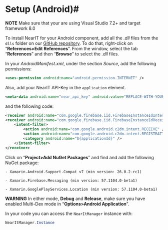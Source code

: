 # Setup (Android)#

**NOTE** Make sure that your are using Visual Studio 7.2+ and target framework 8.0

To install NearIT for your Android component, add all the *.dll* files from the `dlls` folder on our <a href="https://github.com/nearit/Xamarin-SDK/" target="_blank">GitHub repository</a>. To do that, right-click on “**References>Edit References**”. From the window, select the tab “**References**” and then “**Browse**” to select the *.dll* files.

In your *AndroidManifest.xml*, under the section *Source*, add the following permissions:
```xml
<uses-permission android:name="android.permission.INTERNET" />
```
Also, add your NearIT API-Key in the `application` element.
```xml
<meta-data android:name="near_api_key" android:value="REPLACE-WITH-YOUR-KEY" />
```
and the following code:
```xml
<receiver android:name="com.google.firebase.iid.FirebaseInstanceIdInternalReceiver" android:exported="false" />
<receiver android:name="com.google.firebase.iid.FirebaseInstanceIdReceiver" android:exported="true" 							android:permission="com.google.android.c2dm.permission.SEND">
	<intent-filter>
		<action android:name="com.google.android.c2dm.intent.RECEIVE" />
		<action android:name="com.google.android.c2dm.intent.REGISTRATION" />
		<category android:name="${applicationId}" />
	</intent-filter>
</receiver>
```

Click on “**Project>Add NuGet Packages**” and find and add the following NuGet package:
```
- Xamarin.Android.Support.Compat v7 (min version: 26.0.2-rc1)

- Xamarin.Firebase.Messaging (min version: 57.1104.0-beta1)

- Xamarin.GooglePlayServices.Location (min version: 57.1104.0-beta1)
```

**WARNING**
In either mode, **Debug** and **Release**, make sure you have enabled Multi-Dex mode in “**Options>Android Application**”.

In your code you can access the `NearItManager` instance with:
```csharp
NearItManager.Instance
```
